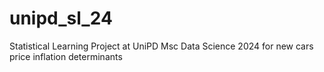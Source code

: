 # unipd_sl_24
Statistical Learning Project at UniPD Msc Data Science 2024 for new cars price inflation determinants
